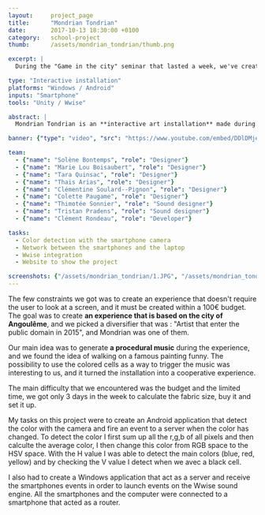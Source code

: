 ```yaml
---
layout: 	project_page
title:  	"Mondrian Tondrian"
date:   	2017-10-13 18:30:00 +0100
category: 	school-project
thumb: 		/assets/mondrian_tondrian/thumb.png

excerpt: |
  During the "Game in the city" seminar that lasted a week, we've created an interactive art installation based on a Mondrian's painting.

type: "Interactive installation"
platforms: "Windows / Android"
inputs: "Smartphone"
tools: "Unity / Wwise"

abstract: |
  Mondrian Tondrian is an **interactive art installation** made during the "Game in the city" seminar that lasted a week. We wanted to create an installation that generate a procedurally generated music when scanning the Mondrian's painting colored cells. 

banner: {"type": "video", "src": "https://www.youtube.com/embed/DDlDMjePLSA"}

team:
  - {"name": "Solène Bontemps", "role": "Designer"}
  - {"name": "Marie Lou Boisaubert", "role": "Designer"}
  - {"name": "Tara Quinsac", "role": "Designer"}
  - {"name": "Thais Arias", "role": "Designer"}
  - {"name": "Clémentine Soulard--Pignon", "role": "Designer"}
  - {"name": "Colette Paugame", "role": "Designer"}
  - {"name": "Thimotée Sonnier", "role": "Sound designer"}
  - {"name": "Tristan Pradens", "role": "Sound designer"}
  - {"name": "Clément Rondeau", "role": "Developer"}

tasks:
  - Color detection with the smartphone camera
  - Network between the smartphones and the laptop
  - Wwise integration
  - Website to show the project

screenshots: {"/assets/mondrian_tondrian/1.JPG", "/assets/mondrian_tondrian/2.JPG", "/assets/mondrian_tondrian/3.JPG"}
---
```

The few constraints we got was to create an experience that doesn't require the user to look at a screen, and it must be created within a 100€ budget. The goal was to create **an experience that is based on the city of Angoulême**, and we picked a diversifier that was : "Artist that enter the public domain in 2015", and Mondrian was one of them.

Our main idea was to generate **a procedural music** during the experience, and we found the idea of walking on a famous painting funny. The possibility to use the colored cells as a way to trigger the music was interesting to us, and it turned the installation into a cooperative experience.

The main difficulty that we encountered was the budget and the limited time, we got only 3 days in the week to calculate the fabric size, buy it and set it up.

My tasks on this project were to create an Android application that detect the color with the camera and fire an event to a server when the color has changed. To detect the color I first sum up all the r,g,b of all pixels and then calculte the average color, I then change this color from RGB space to the HSV space. With the H value I was able to detect the main colors (blue, red, yellow) and by checking the V value I detect when we avec a black cell.

I also had to create a Windows application that act as a server and receive the smartphones events in order to launch events on the Wwise sound engine. All the smartphones and the computer were connected to a smartphone that acted as a router.